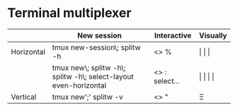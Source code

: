 Terminal multiplexer
===
| | New session                                                                    | Interactive | Visually
|-|-|-|-|
| Horizontal | tmux new-session\\; splitw -h                                       | <> %           | \\| \\| \\|
|            | tmux new\\; splitw -h\\; splitw -h\\; select-layout even-horizontal | <> : select... | \\| \\| \\| \\|
| Vertical   | tmux new';' splitw -v                                               | <> "           | &Xi;
